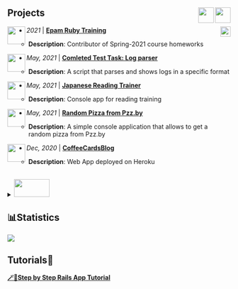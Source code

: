 ## Projects<a href="https://www.linkedin.com/in/ekaterina-%F0%9F%A4%96-balabanovich-13a116194/"><img align="right" src="https://camo.githubusercontent.com/c8a9c5b414cd812ad6a97a46c29af67239ddaeae08c41724ff7d945fb4c047e5/68747470733a2f2f6564656e742e6769746875622e696f2f537570657254696e7949636f6e732f696d616765732f7376672f6c696e6b6564696e2e737667" width="35" height="35" /></a><a href="https://twitter.com/kate_tomosimasu"><img align="right" src="https://camo.githubusercontent.com/35b0b8bfbd8840f35607fb56ad0a139047fd5d6e09ceb060c5c6f0a5abd1044c/68747470733a2f2f6564656e742e6769746875622e696f2f537570657254696e7949636f6e732f696d616765732f7376672f747769747465722e737667" width="35" height="35" /></a>
<img align="right" src="https://komarev.com/ghpvc/?username=miseinen&label=Visitors&color=blueviolet" height="23" />

<img align="left" src="https://camo.githubusercontent.com/7cfd01e43b771693aee36615faba5e9d9b6eda7760989c883eb25b2f9158d925/68747470733a2f2f6564656e742e6769746875622e696f2f537570657254696e7949636f6e732f696d616765732f7376672f727562792e737667" width="40" height="40" />
<ul>
 <li><i>2021</i> | <a href="https://github.com/miseinen/miseinen/blob/main/task-description.md"><b>Epam Ruby Training</b></a></li>
 <ul><li><b>Description</b>: Contributor of Spring-2021 course homeworks</ul>
</ul>


<img align="left" src="https://camo.githubusercontent.com/7cfd01e43b771693aee36615faba5e9d9b6eda7760989c883eb25b2f9158d925/68747470733a2f2f6564656e742e6769746875622e696f2f537570657254696e7949636f6e732f696d616765732f7376672f727562792e737667" width="40" height="40" />
<ul>
 <li><i>May, 2021</i> |  <a href="https://github.com/miseinen/views-count-log-parser"><b>Comleted Test Task: Log parser</b></a> </li>
 <ul><li><b>Description</b>: A script that parses and shows logs in a specific format</li></ul>
</ul>


<img align="left" src="https://camo.githubusercontent.com/7cfd01e43b771693aee36615faba5e9d9b6eda7760989c883eb25b2f9158d925/68747470733a2f2f6564656e742e6769746875622e696f2f537570657254696e7949636f6e732f696d616765732f7376672f727562792e737667" width="40" height="40" />
<ul>
 <li><i>May, 2021</i> |  <a href="https://github.com/miseinen/japanese-reading-trainer"><b>Japanese Reading Trainer</b></a></li>
 <ul><li><b>Description</b>: Console app for reading training</li></ul>
</ul>


<img align="left" src="https://camo.githubusercontent.com/7cfd01e43b771693aee36615faba5e9d9b6eda7760989c883eb25b2f9158d925/68747470733a2f2f6564656e742e6769746875622e696f2f537570657254696e7949636f6e732f696d616765732f7376672f727562792e737667" width="40" height="40" />
<ul>
 <li><i>May, 2021</i> |  <a href="https://github.com/miseinen/random-pizza-from-pzz"><b>Random Pizza from Pzz.by</b></a> </li>
 <ul><li><b>Description</b>: A simple console application that allows to get a random pizza from Pzz.by</li></ul>
</ul>


<img align="left" src="https://camo.githubusercontent.com/2cd5ff4e57da4415739f7e590b8d1938a7608e43403f0fb4811be0f56329c9f3/68747470733a2f2f6564656e742e6769746875622e696f2f537570657254696e7949636f6e732f696d616765732f7376672f727562796f6e7261696c732e737667" width="40" height="40" />
<ul>
 <li><i>Dec, 2020</i> |  <a href="https://github.com/miseinen/CoffeeCardsBlog"><b>CoffeeCardsBlog</b></a> </li>
 <ul><li><b>Description</b>: Web App deployed on Heroku</li></ul>
</ul>
<br/>

 <details>
 <summary>
  <img src="https://img.shields.io/badge/C%23-239120?style=for-the-badge&logo=c-sharp&logoColor=white" width="80" height="40" />
 </summary>
  <li><i>Jul, 2020</i> |  <a href="https://github.com/miseinen/DinosaursShop"><b>DinosaursShop</b></a></li>
    <ul><li><b>Description</b>: Web app without deploying <i>(ASP.NET)</i></li></ul><br/>
     <li><i>Oct, 2019</i> |  <a href="https://github.com/miseinen/PaperScissorsRock"><b>PaperScissorsRock</a></li>
    <ul><li><b>Description</b>: Game</b> <i>(Unity)</i></li></ul><br/>
     <li><i>Sep, 2019</i> |  <a href="https://github.com/miseinen/BuildStackClone"><b>BuildStackClone</b></a> </li>
    <ul><li><b>Description</b>: Game <i>(Unity)</i></li></ul>
 </details>

## 📊Statistics

<img aligh="left" src="https://github-readme-stats.vercel.app/api?username=miseinen&show_icons=true&count_private=true&theme=radical" /> 

## Tutorials🔖

[ **🪄📝Step by Step Rails App Tutorial** ](https://github.com/miseinen/rails-new-step-by-step-info#readme) 
